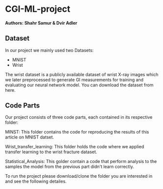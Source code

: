 # CGI-ML-project
#### Authors: Shahr Samur & Dvir Adler

## Dataset
In our project we mainly used two Datasets:
* MNIST
* Wrist

The wrist dataset is a publicly available dataset of wrist X-ray images which we later preprocessed to generate GI measurements for training and evaluating our neural network model. You can download the dataset from here.

## Code Parts
Our project consists of three code parts, each contained in its respective folder:

MINST: This folder contains the code for reproducing the results of this article on MNIST datset.

Wrist_transfer_learning: This folder holds the code where we applied transfer learning to the wrist fracture dataset.

Statistical_Analysis: This golder contain a code that perform analysis to the samples the model from the previous part didn't learn correctly.

To run the project please download/clone the folder you are interested in and see the following detailes.

